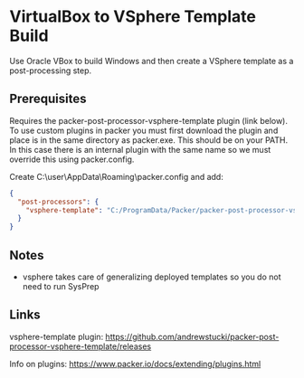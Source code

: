 # VirtualBox to VSphere Template Build
Use Oracle VBox to build Windows and then create a VSphere template as a post-processing step. 

## Prerequisites
Requires the packer-post-processor-vsphere-template plugin (link below). To use custom plugins in packer you must first download the plugin and place is in the same directory as packer.exe. This should be on your PATH. In this case there is an internal plugin with the same name so we must override this using packer.config.

Create C:\user\AppData\Roaming\packer.config and add:

```json
{
  "post-processors": {
    "vsphere-template": "C:/ProgramData/Packer/packer-post-processor-vsphere-template_windows_amd64.exe"
  }
}
```

## Notes
* vsphere takes care of generalizing deployed templates so you do not need to run SysPrep


## Links
vsphere-template plugin: https://github.com/andrewstucki/packer-post-processor-vsphere-template/releases

Info on plugins: https://www.packer.io/docs/extending/plugins.html